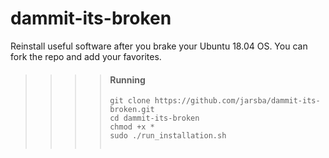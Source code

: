 # dammit-its-broken
Reinstall useful software after you brake your Ubuntu 18.04 OS. You can fork the repo and add your favorites.
>>>>
>>>>
>>>>#### Running
>>>>
>>>>```shell
>>>>git clone https://github.com/jarsba/dammit-its-broken.git
>>>>cd dammit-its-broken
>>>>chmod +x *
>>>>sudo ./run_installation.sh
>>>>
>>>>```
>>>>
>>>>```sh
>>>>
>>>>```
